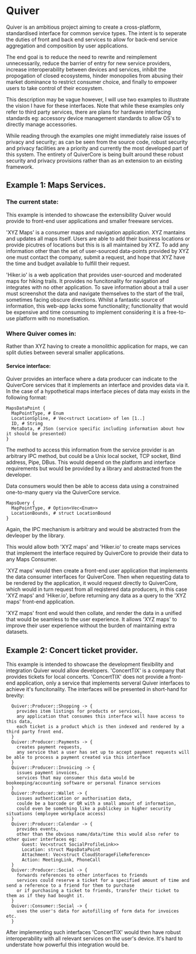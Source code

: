 # Quiver

Quiver is an ambitious project aiming to create a cross-platform, standardised interface for common service types.
The intent is to seperate the duties of front and back end services to allow for back-end service aggregation and composition by user applications.

The end goal is to reduce the need to rewrite and reimplement unnecessarily, reduce the barrier of entry for new service providers, increase interoperability between devices and services, inhibit the propogation of closed ecosystems, hinder monopolies from abusing their market dominance to restrict consumer choice, and finally to empower users to take control of their ecosystem.

This description may be vague however, I will use two examples to illustrate the vision I have for these interfaces.
Note that while these examples only refer to third party services, there are plans for hardware interfacing standards eg: accessory device management standards to allow OS's to directly manage accessories.

While reading through the examples one might immediately raise issues of privacy and security; as can be seen from the source code, robust security and privacy facilities are a priority and currently the most developed part of this system.
The entirety of QuiverCore is being built around these robust security and privacy provisions rather than as an extension to an existing framework.

## Example 1: Maps Services.

### The current state: 
This example is intended to showcase the extensibility Quiver would provide to front-end user applications and smaller freeware services.

'XYZ Maps' is a consumer maps and navigation application. XYZ mantains and updates all maps itself. 
Users are able to add their business locations or provide picutres of locations but this is is all maintained by XYZ.
To add any information other than the set of user-sourced data-points provided by XYZ one must contact the company, submit a request, and hope that XYZ have the time and budget available to fulfill their request.

'Hiker.io' is a web application that provides user-sourced and moderated maps for hiking trails. 
It provides no funcitonality for navigation and integrates with no other application. To save information about a trail a user must screenshot the data and navigate themselves to the start of the trail, sometimes facing obscure directions.
Whilst a fantastic source of information, this web-app lacks some functionality; functionality that would be expensive and time consuming to implement considering it is a free-to-use platform with no monetisation.

### Where Quiver comes in:
Rather than XYZ having to create a monolithic application for maps, we can split duties between several smaller applications.

#### Service interface:
Quiver provides an interface where a data producer can indicate to the QuiverCore services that it implements an interface and provides data via it.
In the case of a hypothetical maps interface pieces of data may exists in the following format:
```
MapsDataPoint {
  MapPointType, # Enum
  LocationSpline, # Vec<struct Location> of len [1..]
  ID, # String
  MetaData, # JSon (service specific including information about how it should be presented)
}
```
The method to access this information from the service provider is an arbitrary IPC method, but could be a Unix local socket, TCP socket, Bind address, Pipe, DBus.
This would depend on the platform and interface requirements but would be provided by a library and abstracted from the developer.

Data consumers would then be able to access data using a constrained one-to-many query via the QuiverCore service.
```
MapsQuery {
  MapPointType, # Option<Vec<Enum>>
  LocationBounds, # struct LocationBound
}
```
Again, the IPC mechanism is arbitrary and would be abstracted from the devleoper by the library.

This would allow both 'XYZ maps' and 'Hiker.io' to create maps services that implement the interface required by QuiverCore to provide their data to any Maps Consumer.

'XYZ maps' would then create a front-end user application that implements the data consumer interfaces for QuiverCore.
Then when requesting data to be rendered by the application,  it would request directly to QuiverCore, which would in turn request from all reqistered data producers, in this case 'XYZ maps' and 'Hiker.io', before returning any data as a query to the 'XYZ maps' front-end application.

'XYZ maps' front end would then collate, and render the data in a unified that would be seamless to the user experience.
It allows 'XYZ maps' to improve their user experience without the burden of maintaining extra datasets.

## Example 2: Concert ticket provider.
This example is intended to showcase the development flexibility and integration Quiver would allow developers.
'ConcertTIX' is a company that provides tickets for local concerts.
'ConcertTIX' does not provide a front-end application, only a service that implements serveral Quiver interfaces to achieve it's funcitonality.
The interfaces will be presented in short-hand for brevity:
```
  Quiver::Producer::Shopping -> {
    provides item listings for products or services,
    any application that consumes this interface will have access to this data,
    each ticket is a product which is then indexed and rendered by a third party front end.
  }
  Quiver::Producer::Payments -> {
    creates payment requests,
    any service that a user has set up to accept payment requests will be able to process a payment created via this interface
  }
  Quiver::Producer::Invoicing -> {
    issues payment invoices,
    services that may consumer this data would be bookeeping/accounting software or personal finance services
  }
  Quiver::Producer::Wallet -> {
    issues authentication or authorisation data,
    coulde be a barcode or QR with a small amount of information,
    could even be something like a publickey in higher security situations (employee workplace access)
  }
  Quiver::Producer::Calendar -> {
    provides events,
    other than the obvious name/data/time this would also refer to other quiver interfaces eg:
      Guest: Vec<struct SocialProfileLink>>
      Location: struct MapsDataPoint
      Attachment: Vec<struct CloudStorageFileReference>
      Action: MeetingLink, PhoneCall
  }
  Quiver::Producer::Social -> {
    forwards references to other interfaces to friends
    services could reserve a ticket for a specified amount of time and send a reference to a friend for them to purchase
    or if purchasing a ticket to friends, transfer their ticket to them as if they had bought it.
  }
  Quiver::Consumer::Social -> {
    uses the user's data for autofilling of form data for invoices etc.
  }
```
After implementing such interfaces 'ConcertTIX' would then have robust interoperability with all relevant services on the user's device.
It's hard to understate how powerful this integration would be.

